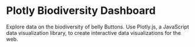 # Plotly Biodiversity Dashboard
Explore data on the biodiversity of belly Buttons. Use Plotly.js, a JavaScript data visualization library, to create interactive data visualizations for the web.
